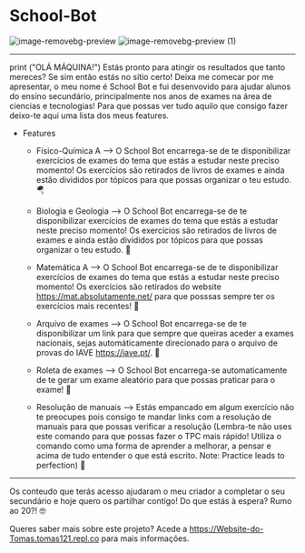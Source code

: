 # School-Bot

![image-removebg-preview](https://user-images.githubusercontent.com/88251894/188637972-f1ebde6a-4c01-4b46-9dab-ffe6e4c1d156.png)  ![image-removebg-preview (1)](https://user-images.githubusercontent.com/88251894/188637992-0f4b96b5-3b5d-4bc3-a1e8-79204af11a2c.png)



-----------------------------------------------------------------------------------------------------------------------------------------------------------------------

print ("OLÁ MÁQUINA!")
Estás pronto para atingir os resultados que tanto mereces? Se sim então estás no sítio certo! Deixa me comecar por me apresentar, o meu nome é School Bot e fui desenvovido para ajudar alunos do ensino secundário, principalmente nos anos de exames na área de ciencias e tecnologias! Para que possas ver tudo aquilo que consigo fazer deixo-te aqui uma lista dos meus features.

- Features
  - Físico-Química A --> O School Bot encarrega-se de te disponibilizar exercícios de exames do tema que estás a estudar neste preciso momento! Os exercícios são retirados   de livros de exames e ainda estão divididos por tópicos para que possas organizar o teu estudo. 🪂
  
  - Biologia e Geologia --> O School Bot encarrega-se de te disponibilizar exercícios de exames do tema que estás a estudar neste preciso momento! Os exercícios são       retirados   de livros de exames e ainda estão divididos por tópicos para que possas organizar o teu estudo. 🧬

  - Matemática A --> O School Bot encarrega-se de te disponibilizar exercícios de exames do tema que estás a estudar neste preciso momento! Os exercícios são               retirados do website https://mat.absolutamente.net/ para que posssas sempre ter os exercícios mais recentes! 📐

  - Arquivo de exames --> O School Bot encarrega-se de te disponibilizar um link para que sempre que queiras aceder a exames nacionais, sejas automáticamente             direcionado   para o arquivo de provas do IAVE https://iave.pt/. 📝

  - Roleta de exames --> O School Bot encarrega-se automaticamente de te gerar um exame aleatório para que possas praticar para o exame! 🎰

  - Resolução de manuais --> Estás empancado em algum exercício não te preocupes pois consigo te mandar links com a resolução de manuais para que possas verificar a     resolução (Lembra-te não uses este comando para que possas fazer o TPC mais rápido! Utiliza o comando como uma forma de aprender a melhorar, a pensar e acima de tudo   entender o que está escrito. Note: Practice leads to perfection) 📖
-----------------------------------------------------------------------------------------------------------------------------------------------------------------------
  
Os conteudo que terás acesso ajudaram o meu criador a completar o seu secundário e hoje quero os partilhar contigo! Do que estás à espera? Rumo ao 20?! 🤓

Queres saber mais sobre este projeto? Acede a https://Website-do-Tomas.tomas121.repl.co para mais informações.








